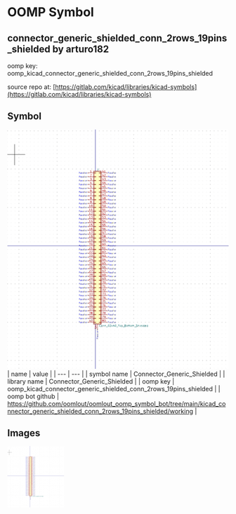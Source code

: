 # OOMP Symbol  
## connector_generic_shielded_conn_2rows_19pins_shielded  by arturo182  
  
oomp key: oomp_kicad_connector_generic_shielded_conn_2rows_19pins_shielded  
  
source repo at: [https://gitlab.com/kicad/libraries/kicad-symbols](https://gitlab.com/kicad/libraries/kicad-symbols)  
## Symbol  
  
[![working.png](working_600.png)](working.png)  
| name | value | 
| --- | --- | 
| symbol name | Connector_Generic_Shielded | 
| library name | Connector_Generic_Shielded | 
| oomp key | oomp_kicad_connector_generic_shielded_conn_2rows_19pins_shielded | 
| oomp bot github | https://github.com/oomlout/oomlout_oomp_symbol_bot/tree/main/kicad_connector_generic_shielded_conn_2rows_19pins_shielded/working | 
## Images  
  
[![working.png](working_140.png)](working.png)  
